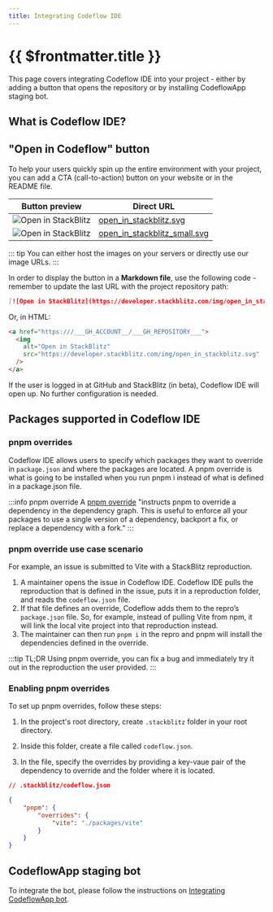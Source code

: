 ```yaml
---
title: Integrating Codeflow IDE
---
```


# {{ $frontmatter.title }}

This page covers integrating Codeflow IDE into your project - either by adding a button that opens the repository or by installing CodeflowApp staging bot.

## What is Codeflow IDE?

<!--@include: ./parts/codeflow.md-->

## "Open in Codeflow" button

To help your users quickly spin up the entire environment with your project, you can add a CTA (call-to-action) button on your website or in the README file. 

<!-- TODO: add buttons -->

| Button preview | Direct URL |
| --- | --- |
| <img alt="Open in StackBlitz" src="/img/open_in_stackblitz.svg" /> | <a href="/img/open_in_stackblitz.svg" target="_blank">open_in_stackblitz.svg</a> |
| <img alt="Open in StackBlitz" src="/img/open_in_stackblitz_small.svg" /> | <a href="/img/open_in_stackblitz_small.svg" target="_blank">open_in_stackblitz_small.svg</a> |

::: tip
You can either host the images on your servers or directly use our image URLs.
:::

In order to display the button in a **Markdown file**, use the following code - remember to update the last URL with the project repository path:

```md
[![Open in StackBlitz](https://developer.stackblitz.com/img/open_in_stackblitz.svg)](https:///___GH_ACCOUNT__/___GH_REPOSITORY___)
```

Or, in HTML:

```html
<a href="https:///___GH_ACCOUNT__/___GH_REPOSITORY___">
  <img
    alt="Open in StackBlitz"
    src="https://developer.stackblitz.com/img/open_in_stackblitz.svg"
  />
</a>
```

If the user is logged in at GitHub and StackBlitz (in beta), Codeflow IDE will open up. No further configuration is needed. 

## Packages supported in Codeflow IDE

<!--@include: ./parts/supported-packages.md-->

### pnpm overrides

Codeflow IDE allows users to specify which packages they want to override in `package.json` and where the packages are located. A pnpm override is what is going to be installed when you run pnpm i instead of what is defined in a package.json file.

:::info pnpm override
A [pnpm override](https://pnpm.io/package_json#pnpmoverrides) "instructs pnpm to override a dependency in the dependency graph. This is useful to enforce all your packages to use a single version of a dependency, backport a fix, or replace a dependency with a fork."
:::

### pnpm override use case scenario

For example, an issue is submitted to Vite with a StackBlitz reproduction.
1. A maintainer opens the issue in Codeflow IDE. Codeflow IDE pulls the reproduction that is defined in the issue, puts it in a reproduction folder, and
reads the `codeflow.json` file. 
2. If that file defines an override, Codeflow adds them to the repro’s `package.json` file. So, for example, instead of pulling Vite from npm, it will link the local vite project into that reproduction instead.
3. The maintainer can then run `pnpm i` in the repro and pnpm will install the dependencies defined in the override.

:::tip TL;DR
Using pnpm override, you can fix a bug and immediately try it out in the reproduction the user provided.
:::

### Enabling pnpm overrides

To set up pnpm overrides, follow these steps:

1. In the project's root directory, create `.stackblitz` folder in your root directory.

2. Inside this folder, create a file called `codeflow.json`.

3. In the file, specify the overrides by providing a key-vaue pair of the dependency to override and the folder where it is located.

```json
// .stackblitz/codeflow.json

{
    "pnpm": {
        "overrides": {
            "vite": "./packages/vite"
        }
    }
}
```

## CodeflowApp staging bot

<!--@include: ./parts/codeflowapp-bot.md-->

To integrate the bot, please follow the instructions on [Integrating CodeflowApp bot](./integrating-codeflowapp-bot.md).

